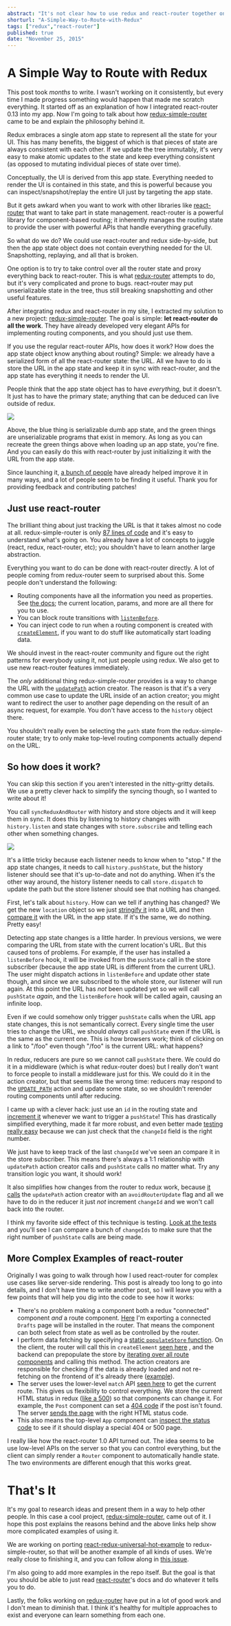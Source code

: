 ```yaml
---
abstract: "It's not clear how to use redux and react-router together on a project, but there's actually a pretty simple way to do it. Introducing redux-simple-router, a way to keep the current URL in sync in your app state and router instance."
shorturl: "A-Simple-Way-to-Route-with-Redux"
tags: ["redux","react-router"]
published: true
date: "November 25, 2015"
---
```


# A Simple Way to Route with Redux

This post took *months* to write. I wasn't working on it consistently, but every time I made progress something would happen that made me scratch everything. It started off as an explanation of how I integrated react-router 0.13 into my app. Now I'm going to talk about how [redux-simple-router](https://github.com/jlongster/redux-simple-router) came to be and explain the philosophy behind it.

Redux embraces a single atom app state to represent all the state for your UI. This has many benefits, the biggest of which is that pieces of state are always consistent with each other. If we update the tree immutably, it's very easy to make atomic updates to the state and keep everything consistent (as opposed to mutating individual pieces of state over time).

Conceptually, the UI is derived from this app state. Everything needed to render the UI is contained in this state, and this is powerful because you can inspect/snapshot/replay the entire UI just by targeting the app state.

But it gets awkard when you want to work with other libraries like [react-router](https://github.com/rackt/react-router) that want to take part in state management. react-router is a powerful library for component-based routing; it inherently manages the routing state to provide the user with powerful APIs that handle everything gracefully.

So what do we do? We could use react-router and redux side-by-side, but then the app state object does not contain everything needed for the UI. Snapshotting, replaying, and all that is broken.

One option is to try to take control over all the router state and proxy everything back to react-router. This is what [redux-router](https://github.com/rackt/redux-router) attempts to do, but it's very complicated and prone to bugs. react-router may put unserializable state in the tree, thus still breaking snapshotting and other useful features.

After integrating redux and react-router in my site, I extracted my solution to a new project: [redux-simple-router](https://github.com/jlongster/redux-simple-router). The goal is simple: **let react-router do all the work**. They have already developed very elegant APIs for implementing routing components, and you should just use them.

If you use the regular react-router APIs, how does it work? How does the app state object know anything about routing? Simple: we already have a serialized form of all the react-router state: the URL. All we have to do is store the URL in the app state and keep it in sync with react-router, and the app state has everything it needs to render the UI.

People think that the app state object has to have *everything*, but it doesn't. It just has to have the primary state; anything that can be deduced can live outside of redux.

![](http://jlongster.com/s/upload/redux-state-external.png)

Above, the blue thing is serializable dumb app state, and the green things are unserializable programs that exist in memory. As long as you can recreate the green things above when loading up an app state, you're fine. And you can easily do this with react-router by just initializing it with the URL from the app state.

Since launching it, [a bunch of people](https://github.com/jlongster/redux-simple-router/graphs/contributors) have already helped improve it in many ways, and a lot of people seem to be finding it useful. Thank you for providing feedback and contributing patches!

## Just use react-router

The brilliant thing about just tracking the URL is that it takes almost no code at all. redux-simple-router is only [87 lines of code](https://github.com/jlongster/redux-simple-router/blob/master/src/index.js) and it's easy to understand what's going on. You already have a lot of concepts to juggle (react, redux, react-router, etc); you shouldn't have to learn another large abstraction.

Everything you want to do can be done with react-router directly. A lot of people coming from redux-router seem to surprised about this. Some people don't understand the following:

* Routing components have all the information you need as properties. See [the docs](https://github.com/rackt/react-router/blob/master/docs/API.md#route-components); the current location, params, and more are all there for you to use.
* You can block route transitions with [`listenBefore`](https://github.com/rackt/history/blob/master/docs/ConfirmingNavigation.md#confirming-navigation).
* You can inject code to run when a routing component is created with [`createElement`](https://github.com/rackt/react-router/blob/master/docs/API.md#createelementcomponent-props), if you want to do stuff like automatically start loading data.

We should invest in the react-router community and figure out the right patterns for everybody using it, not just people using redux. We also get to use new react-router features immediately.

The *only* additional thing redux-simple-router provides is a way to change the URL with the [`updatePath`](https://github.com/jlongster/redux-simple-router#updatepathpath-norouterupdate) action creator. The reason is that it's a very common use case to update the URL inside of an action creator; you might want to redirect the user to another page depending on the result of an async request, for example. You don't have access to the `history` object there.

You shouldn't really even be selecting the `path` state from the redux-simple-router state; try to only make top-level routing components actually depend on the URL.

## So how does it work?

You can skip this section if you aren't interested in the nitty-gritty details. We use a pretty clever hack to simplify the syncing though, so I wanted to write about it!

You call `syncReduxAndRouter` with history and store objects and it will keep them in sync. It does this by listening to history changes with `history.listen` and state changes with `store.subscribe` and telling each other when something changes.

![](http://jlongster.com/s/upload/redux-router-sync.png)

It's a little tricky because each listener needs to know when to "stop." If the app state changes, it needs to call `history.pushState`, but the history listener should see that it's up-to-date and not do anything. When it's the other way around, the history listener needs to call `store.dispatch` to update the path but the store listener should see that nothing has changed.

First, let's talk about `history`. How can we tell if anything has changed? We get the new `location` object so we just [stringify it](https://github.com/jlongster/redux-simple-router/blob/bd332dc19a5d8674e42de670c0769f77f2ffc7b5/src/index.js#L38-L40) into a URL and then [compare it](https://github.com/jlongster/redux-simple-router/blob/bd332dc19a5d8674e42de670c0769f77f2ffc7b5/src/index.js#L57) with the URL in the app state. If it's the same, we do nothing. Pretty easy!

Detecting app state changes is a little harder. In previous versions, we were comparing the URL from state with the current location's URL. But this caused tons of problems. For example, if the user has installed a `listenBefore` hook, it will be invoked from the `pushState` call in the store subscriber (because the app state URL is different from the current URL). The user might dispatch actions in `listenBefore` and update other state though, and since we are subscribed to the whole store, our listener will run again. At this point the URL has *not* been updated yet so we will call `pushState` *again*, and the `listenBefore` hook will be called again, causing an infinite loop.

Even if we could somehow only trigger `pushState` calls when the URL app state changes, this is not semantically correct. Every single time the user tries to change the URL, we should *always* call `pushState` even if the URL is the same as the current one. This is how browsers work; think of clicking on a link to "/foo" even though "/foo" is the current URL: what happens?

In redux, reducers are pure so we cannot call `pushState` there. We could do it in a middleware (which is what redux-router does) but I really don't want to force people to install a middleware just for this. We could do it in the action creator, but that seems like the wrong time: reducers may respond to the [`UPDATE_PATH`](https://github.com/jlongster/redux-simple-router#update_path) action and update some state, so we shouldn't rerender routing components until after reducing.

I came up with a clever hack: just use an `id` in the routing state and [increment it](https://github.com/jlongster/redux-simple-router/blob/master/src/index.js#L30) whenever we want to trigger a `pushState`! This has drastically simplified everything, made it far more robust, and even better made [testing really easy](https://github.com/jlongster/redux-simple-router/blob/master/test/index.js#L87) because we can just check that the `changeId` field is the right number.

We just have to keep track of the last `changeId` we've seen an compare it in the store subscriber. This means there's always a 1:1 relationship with `updatePath` action creator calls and `pushState` calls no matter what. Try any transition logic you want, it should work!

It also simplifies how changes from the router to redux work, because [it calls](https://github.com/jlongster/redux-simple-router/blob/master/src/index.js#L58) the `updatePath` action creator with an `avoidRouterUpdate` flag and all we have to do in the reducer it just *not* increment `changeId` and we won't call back into the router.

I think my favorite side effect of this technique is testing. [Look at the tests](https://github.com/jlongster/redux-simple-router/blob/master/test/index.js#L77) and you'll see I can compare a bunch of `changeIds` to make sure that the right number of `pushState` calls are being made.

## More Complex Examples of react-router

Originally I was going to walk through how I used react-router for complex use cases like server-side rendering. This post is already too long to go into details, and I don't have time to write another post, so I will leave you with a few points that will help you dig into the code to see how it works:

* There's no problem making a component both a redux "connected" component *and* a route component. [Here](https://github.com/jlongster/blog/blob/f986d022d0ce93ada2e4994fc1e160f782ff213a/src/components/drafts.js#L39) I'm exporting a connected `Drafts` page will be installed in the router. That means the component can both select from state as well as be controlled by the router.
* I perform data fetching by specifying a [static `populateStore` function](https://github.com/jlongster/blog/blob/f986d022d0ce93ada2e4994fc1e160f782ff213a/src/components/index.js#L21). On the client, the router will call this in `createElement` [seen here](https://github.com/jlongster/blog/blob/master/src/routes.js#L30) , and the backend can prepopulate the store by [iterating over all route components](https://github.com/jlongster/blog/blob/f986d022d0ce93ada2e4994fc1e160f782ff213a/server/app.js#L205-L213) and calling this method. The action creators are responsible for checking if the data is already loaded and not re-fetching on the frontend of it's already there ([example](https://github.com/jlongster/blog/blob/f986d022d0ce93ada2e4994fc1e160f782ff213a/src/actions/posts.js#L33)).
* The server uses the lower-level `match` API [seen here](https://github.com/jlongster/blog/blob/8342b40bb2ed6bcbeedff29b9f7ef0b5ee06eb03/server/app.js#L216) to get the current route. This gives us flexibility to control everything. We store the current HTML status in redux ([like a 500](https://github.com/jlongster/blog/blob/8342b40bb2ed6bcbeedff29b9f7ef0b5ee06eb03/server/app.js#L287)) so that components can change it. For example, the `Post` component can set a [404 code](https://github.com/jlongster/blog/blob/8342b40bb2ed6bcbeedff29b9f7ef0b5ee06eb03/src/components/post.js#L114) if the post isn't found. The server [sends the page](https://github.com/jlongster/blog/blob/8342b40bb2ed6bcbeedff29b9f7ef0b5ee06eb03/server/app.js#L298) with the right HTML status code.
* This also means the top-level `App` component can [inspect the status code](https://github.com/jlongster/blog/blob/8342b40bb2ed6bcbeedff29b9f7ef0b5ee06eb03/src/components/app.js#L46-L51) to see if it should display a special 404 or 500 page.

I really like how the react-router 1.0 API turned out. The idea seems to be use low-level APIs on the server so that you can control everything, but the client can simply render a `Router` component to automatically handle state. The two environments are different enough that this works great.

# That's It

It's my goal to research ideas and present them in a way to help other people. In this case a cool project, [redux-simple-router](https://github.com/jlongster/redux-simple-router), came out of it. I hope this post explains the reasons behind and the above links help show more complicated examples of using it.

We are working on porting [react-redux-universal-hot-example](https://github.com/erikras/react-redux-universal-hot-example) to redux-simple-router, so that will be another example of all kinds of uses. We're really close to finishing it, and you can follow along in [this issue](https://github.com/jlongster/redux-simple-router/issues/13).

I'm also going to add more examples in the repo itself. But the goal is that you should be able to just read [react-router](https://github.com/rackt/react-router)'s docs and do whatever it tells you to do.

Lastly, the folks working on [redux-router](https://github.com/rackt/redux-router) have put in a lot of good work and I don't mean to diminish that. I think it's healthy for multiple approaches to exist and everyone can learn something from each one.



